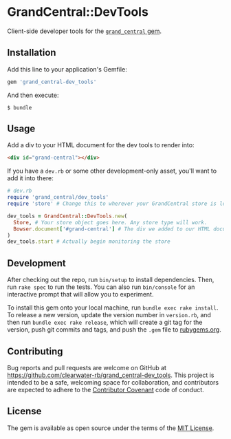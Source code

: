 # GrandCentral::DevTools

Client-side developer tools for the [`grand_central` gem](https://github.com/clearwater-rb/grand_central).

## Installation

Add this line to your application's Gemfile:

```ruby
gem 'grand_central-dev_tools'
```

And then execute:

    $ bundle

## Usage

Add a div to your HTML document for the dev tools to render into:

```html
<div id="grand-central"></div>
```

If you have a `dev.rb` or some other development-only asset, you'll want to add it into there:

```ruby
# dev.rb
require 'grand_central/dev_tools'
require 'store' # Change this to wherever your GrandCentral store is loaded from

dev_tools = GrandCentral::DevTools.new(
  Store, # Your store object goes here. Any store type will work.
  Bowser.document['#grand-central'] # The div we added to our HTML document.
)
dev_tools.start # Actually begin monitoring the store
```

## Development

After checking out the repo, run `bin/setup` to install dependencies. Then, run `rake spec` to run the tests. You can also run `bin/console` for an interactive prompt that will allow you to experiment.

To install this gem onto your local machine, run `bundle exec rake install`. To release a new version, update the version number in `version.rb`, and then run `bundle exec rake release`, which will create a git tag for the version, push git commits and tags, and push the `.gem` file to [rubygems.org](https://rubygems.org).

## Contributing

Bug reports and pull requests are welcome on GitHub at https://github.com/clearwater-rb/grand_central-dev_tools. This project is intended to be a safe, welcoming space for collaboration, and contributors are expected to adhere to the [Contributor Covenant](http://contributor-covenant.org) code of conduct.


## License

The gem is available as open source under the terms of the [MIT License](http://opensource.org/licenses/MIT).

